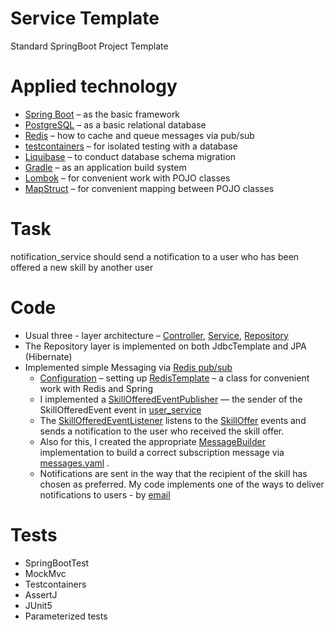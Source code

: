 # Service Template

Standard SpringBoot Project Template

# Applied technology

* [Spring Boot](https://spring.io/projects/spring-boot) – as the basic framework
* [PostgreSQL](https://www.postgresql.org/) – as a basic relational database
* [Redis](https://redis.io/) – how to cache and queue messages via pub/sub
* [testcontainers](https://testcontainers.com/) – for isolated testing with a database
* [Liquibase](https://www.liquibase.org/) – to conduct database schema migration
* [Gradle](https://gradle.org/) – as an application build system
* [Lombok](https://projectlombok.org/) – for convenient work with POJO classes
* [MapStruct](https://mapstruct.org/) – for convenient mapping between POJO classes


# Task

notification_service should send a notification to a user who has been offered a new skill by another user

# Code

* Usual three - layer
      architecture – [Controller](https://github.com/schonpink/user_service/blob/master/src/main/java/user/controller/SkillController.java), [Service](https://github.com/schonpink/user_service/blob/master/src/main/java/user/service/SkillOfferService.java), [Repository](https://github.com/schonpink/user_service/blob/master/src/main/java/user/repository/SkillOfferRepository.java)
* The Repository layer is implemented on both JdbcTemplate and JPA (Hibernate)
* Implemented simple Messaging via [Redis pub/sub](https://redis.io/docs/manual/pubsub/)
    * [Configuration](src/main/java/notification/config/RedisConfig.java) –
      setting up [RedisTemplate](https://docs.spring.io/spring-data/redis/docs/current/api/org/springframework/data/redis/core/RedisTemplate.html) –
      a class for convenient work with Redis and Spring
    * I implemented a [SkillOfferedEventPublisher](https://github.com/schonpink/user_service/blob/master/src/main/java/user/publisher/EventSkillOfferedPublisher.java) — the sender of the SkillOfferedEvent event in [user_service](https://github.com/schonpink/user_service)
    * The [SkillOfferedEventListener](src/main/java/notification/listener/SkillOfferedEventListener.java) listens to the [SkillOffer](https://github.com/schonpink/user_service/blob/master/src/main/java/user/entity/SkillOffer.java) events and sends a notification to the user who received the skill offer. 
    * Also for this, I created the appropriate [MessageBuilder](src/main/java/notification/messaging/SkillOfferedMessageBuilder.java) implementation to build a correct subscription message via [messages.yaml](src/test/resources/messages.properties) . 
    * Notifications are sent in the way that the recipient of the skill has chosen as preferred. My code implements one of the ways to deliver notifications to users - by [email](src/main/java/notification/service/EmailService.java)


# Tests

* SpringBootTest
* MockMvc
* Testcontainers
* AssertJ
* JUnit5
* Parameterized tests